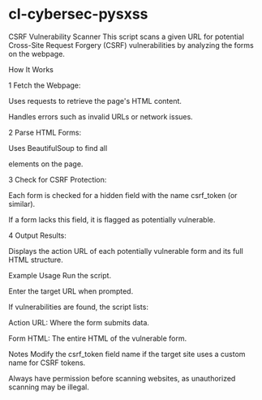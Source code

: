 # cl-cybersec-pysxss
CSRF Vulnerability Scanner
This script scans a given URL for potential Cross-Site Request Forgery (CSRF) vulnerabilities by analyzing the forms on the webpage.

How It Works

1 Fetch the Webpage:

Uses requests to retrieve the page's HTML content.

Handles errors such as invalid URLs or network issues.


2 Parse HTML Forms:

Uses BeautifulSoup to find all <form> elements on the page.


3 Check for CSRF Protection:

Each form is checked for a hidden field with the name csrf_token (or similar).

If a form lacks this field, it is flagged as potentially vulnerable.


4 Output Results:

Displays the action URL of each potentially vulnerable form and its full HTML structure.


Example Usage
Run the script.

Enter the target URL when prompted.

If vulnerabilities are found, the script lists:

Action URL: Where the form submits data.

Form HTML: The entire HTML of the vulnerable form.

Notes
Modify the csrf_token field name if the target site uses a custom name for CSRF tokens.

Always have permission before scanning websites, as unauthorized scanning may be illegal.
